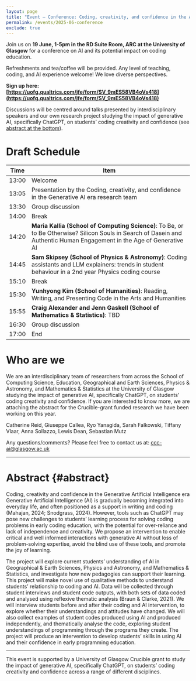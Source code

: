 ```yaml
---
layout: page
title: "Event — Conference: Coding, creativity, and confidence in the AI-Era"
permalink: /events/2025-06-conference
exclude: true
---
```


 
Join us on **19 June, 1-5pm in the RD Suite Room, ARC at the University of Glasgow** for a conference on AI and its potential impact on coding education.

Refreshments and tea/coffee will be provided.
Any level of teaching, coding, and AI experience welcome! We love diverse perspectives.
 
**Sign up here: [https://uofg.qualtrics.com/jfe/form/SV_9mES58VB4oVs418](https://uofg.qualtrics.com/jfe/form/SV_9mES58VB4oVs418)**
 
Discussions will be centred around talks presented by interdisciplinary speakers and our own research project studying the impact of generative AI, specifically ChatGPT, on students’ coding creativity and confidence (see [abstract at the bottom](#abstract)).
 
# Draft Schedule

Time | Item
-----|-----
13:00| Welcome
13:05| Presentation by the Coding, creativity, and confidence in the Generative AI era research team
13:30| Group discussion
14:00| Break
14:20| **Maria Kallia (School of Computing Science)**: To Be, or to Be Otherwise? Silicon Souls in Search of Dasein and Authentic Human Engagement in the Age of Generative AI
14:45| **Sam Skipsey (School of Physics & Astronomy)**: Coding assistants and LLM explainers: trends in student behaviour in a 2nd year Physics coding course
15:10| Break
15:30| **Yunhyong Kim (School of Humanities)**: Reading, Writing, and Presenting Code in the Arts and Humanities
15:55| **Craig Alexander and Jenn Gaskell (School of Mathematics & Statistics)**: TBD
16:30| Group discussion
17:00| End
 
# Who are we
We are an interdisciplinary team of researchers from across the School of Computing Science, Education, Geographical and Earth Sciences, Physics & Astronomy, and Mathematics & Statistics at the University of Glasgow studying the impact of generative AI, specifically ChatGPT, on students’ coding creativity and confidence. 
If you are interested to know more, we are attaching the abstract for the Crucible-grant funded research we have been working on this year.  
 
Catherine Reid, Giuseppe Callea, Ryo Yanagida, Sarah Falkowski, Tiffany Vlaar, Anna Sollazzo, Lewis Dean, Sebastian Mutz

Any questions/comments? Please feel free to contact us at: [ccc-ai@glasgow.ac.uk](mailto:ccc-ai@glasgow.ac.uk)

***

 
# Abstract {#abstract}
Coding, creativity and confidence in the Generative Artificial Intelligence era
Generative Artificial Intelligence (AI) is gradually becoming integrated into everyday life, and often positioned as a support in writing and coding (Mahajan, 2024; Snodgrass, 2024). However, tools such as ChatGPT may pose new challenges to students’ learning process for solving coding problems in early coding education, with the potential for over-reliance and lack of independence and creativity. We propose an intervention to enable critical and well informed interactions with generative AI without loss of problem-solving expertise, avoid the blind use of these tools, and promote the joy of learning.  
 
The project will explore current students’ understanding of AI in Geographical & Earth Sciences, Physics and Astronomy, and Mathematics & Statistics, and investigate how new pedagogies can support their learning. This project will make novel use of qualitative methods to understand students’ relationship to coding and AI. Data will be collected through student interviews and student code outputs, with both sets of data coded and analysed using reflexive thematic analysis (Braun & Clarke, 2021). We will interview students before and after their coding and AI intervention, to explore whether their understandings and attitudes have changed. We will also collect examples of student codes produced using AI and produced independently, and thematically analyse the code, exploring student understandings of programming through the programs they create. The project will produce an intervention to develop students’ skills in using AI and their confidence in early programming education.


---

This event is supported by a University of Glasgow Crucible grant to study the impact of generative AI,
specifically ChatGPT, on students’ coding creativity and confidence across a range of different disciplines. 